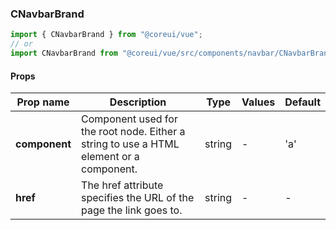 ### CNavbarBrand

```jsx
import { CNavbarBrand } from "@coreui/vue";
// or
import CNavbarBrand from "@coreui/vue/src/components/navbar/CNavbarBrand";
```

#### Props

| Prop name     | Description                                                                             | Type   | Values | Default |
| ------------- | --------------------------------------------------------------------------------------- | ------ | ------ | ------- |
| **component** | Component used for the root node. Either a string to use a HTML element or a component. | string | -      | 'a'     |
| **href**      | The href attribute specifies the URL of the page the link goes to.                      | string | -      | -       |
